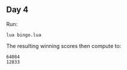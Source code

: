 ## Day 4

Run:
```
lua bingo.lua
```

The resulting winning scores then compute to:
```
64084
12833
```
